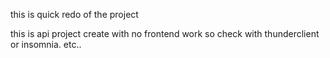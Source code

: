 this is quick redo of the project 

this is api project create with no frontend work so check with thunderclient or insomnia. etc..
